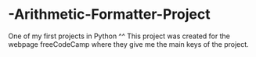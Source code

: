 # -Arithmetic-Formatter-Project
One of my first projects in Python ^^
This project was created for the webpage freeCodeCamp where they give me the main keys of the project.
